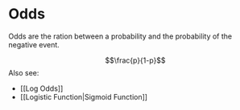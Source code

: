 
# Odds

Odds are the ration between a probability and the probability of the negative event.

$$\frac{p}{1-p}$$
Also see:
- [[Log Odds]]
- [[Logistic Function|Sigmoid Function]]

